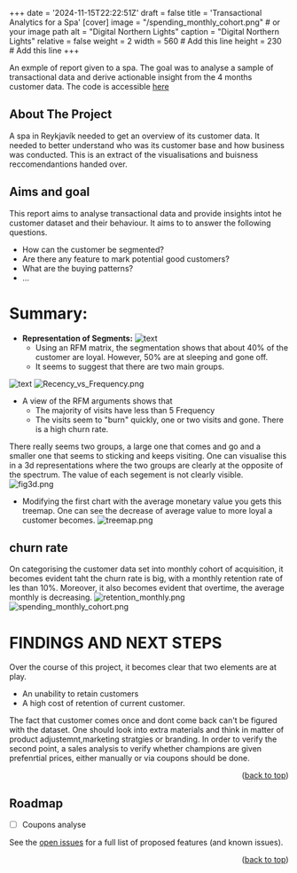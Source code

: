 +++
date = '2024-11-15T22:22:51Z'
draft = false
title = 'Transactional Analytics for a Spa'
[cover]
image = "/spending_monthly_cohort.png"  # or your image path
alt = "Digital Northern Lights"
caption = "Digital Northern Lights"
relative = false
weight = 2
width = 560   # Add this line
height = 230  # Add this line
+++

<!-- PROJECT SHIELDS -->
<!--
*** I'm using markdown "reference style" links for readability.
*** Reference links are enclosed in brackets [ ] instead of parentheses ( ).
*** See the bottom of this document for the declaration of the reference variables
*** for contributors-url, forks-url, etc. This is an optional, concise syntax you may use.
*** https://www.markdownguide.org/basic-syntax/#reference-style-links
-->

An exmple of report given to a spa. The goal was to analyse a sample of transactional data and derive actionable insight from the 4 months customer data. The code is accessible [here](https://github.com/kohlerdigital/spa-analysis)

<!-- ABOUT THE PROJECT -->
## About The Project

A spa in Reykjavík needed to get an overview of its customer data. It needed to better understand who was its customer base and how business was conducted. This is an extract of the visualisations and buisness reccomendantions handed over.

## Aims and goal
This report aims to analyse transactional data and provide insights intot he customer dataset and their behaviour. It aims to to answer the following questions.

- How can the customer be segmented?
- Are there any feature to mark potential good customers?
- What are the buying patterns?
- ...

# Summary: 

- **Representation of Segments:**
![text](/fig1.png)
    * Using an RFM matrix, the segmentation shows that about 40% of the customer are loyal. However, 50% are at sleeping and gone off.
    * It seems to suggest that there are two main groups.

![text](/Frequency_vs_Monetary.png)
![Recency_vs_Frequency.png](/Recency_vs_Frequency.png)
 
  * A view of the RFM arguments shows that
    * The majority of visits have less than 5 Frequency
    * The visits seem to "burn" quickly, one or two visits and gone. There is a high churn rate.
    
There really seems two groups, a large one that comes and go and a smaller one that seems to sticking and keeps visiting. One can visualise this in a 3d representations where 
the two groups are clearly at the opposite of the spectrum. The value of each segement is not clearly visible.
![fig3d.png](/fig3d.png)

- Modifying the first chart with the average monetary value you gets this treemap. One can see the decrease of average value to more loyal a customer becomes.
![treemap.png](output%2Ftreemap.png)

## churn rate
On categorising the customer data set into monthly cohort of acquisition, it becomes evident taht the churn rate is big, with a monthly retention rate of les than 10%. Moreover,
it also becomes evident that overtime, the average monthly is decreasing.
![retention_monthly.png](output%2Fretention_monthly.png)
![spending_monthly_cohort.png](output%2Fspending_monthly_cohort.png)

# FINDINGS AND NEXT STEPS

Over the course of this project, it becomes clear that two elements are at play. 
* An unability to retain customers
* A high cost of retention of current customer.

The fact that customer comes once and dont come back can't be figured with the dataset. One should look into extra materials and think in matter of product adjustemnt,marketing 
stratgies or branding. In order to verify the second point, a sales analysis to verify whether champions are given prefenrtial prices, either manually or via coupons should be done.


<p align="right">(<a href="#readme-top">back to top</a>)</p>


<!-- ROADMAP -->
## Roadmap

- [ ] Coupons analyse



See the [open issues](https://github.com/othneildrew/Best-README-Template/issues) for a full list of proposed features (and known issues).

<p align="right">(<a href="#readme-top">back to top</a>)</p>
